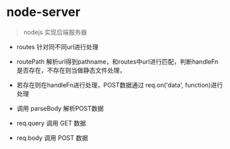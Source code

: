 # node-server
> nodejs 实现后端服务器

- routes 针对同不同url进行处理
- routePath  解析url得到pathname，和routes中url进行匹配，判断handleFn是否存在，不存在则当做静态文件处理，
- 若存在则在handleFn进行处理，POST数据通过 req.on('data', function)进行处理
- 调用  parseBody 解析POST数据


- req.query 调用 GET 数据
- req.body 调用 POST 数据
